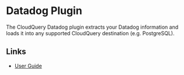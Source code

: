 # Datadog Plugin

The CloudQuery Datadog plugin extracts your Datadog information and loads it into any supported CloudQuery destination (e.g. PostgreSQL).

## Links

- [User Guide](https://cloudquery.io/docs/plugins/sources/datadog/overview)